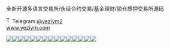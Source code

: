 全新开源多语言交易所/永续合约交易/基金理财/锁仓质押交易所源码<p dir="auto"><a target="_blank" rel="noopener noreferrer nofollow" href="https://camo.githubusercontent.com/d614d90677fbc2e34c7c62ebc68c82379d87a57c4beaf05af65fec7ba6b72e36/68747470733a2f2f63646e2d69636f6e732d706e672e666c617469636f6e2e636f6d2f3531322f323131312f323131313634362e706e67"><img src="https://camo.githubusercontent.com/d614d90677fbc2e34c7c62ebc68c82379d87a57c4beaf05af65fec7ba6b72e36/68747470733a2f2f63646e2d69636f6e732d706e672e666c617469636f6e2e636f6d2f3531322f323131312f323131313634362e706e67" alt="Telegram Icon" style="width: 16px; max-width: 100%;" data-canonical-src="https://cdn-icons-png.flaticon.com/512/2111/2111646.png"></a>Telegram:<a href="https://t.me/yeziym2" rel="nofollow">@yeziym2</a><br><a href="https://www.yeziym.com/">www.yeziym.com</a></p><img src="https://github.com/yeziym/HKbIrSm4m3/blob/main/QFLsr.png"><img src="https://github.com/yeziym/HKbIrSm4m3/blob/main/tTnqB.png"><img src="https://github.com/yeziym/HKbIrSm4m3/blob/main/b3DCV.png"><img src="https://github.com/yeziym/HKbIrSm4m3/blob/main/k82gk.png"><img src="https://github.com/yeziym/HKbIrSm4m3/blob/main/pnQ3c.png"><img src="https://github.com/yeziym/HKbIrSm4m3/blob/main/Mx0eW.png"><img src="https://github.com/yeziym/HKbIrSm4m3/blob/main/868Ac.png"><img src="https://github.com/yeziym/HKbIrSm4m3/blob/main/0cy3D.png"><img src="https://github.com/yeziym/HKbIrSm4m3/blob/main/hFOp8.png"><img src="https://github.com/yeziym/HKbIrSm4m3/blob/main/8cn9v.png"><img src="https://github.com/yeziym/HKbIrSm4m3/blob/main/zzTke.png"><img src="https://github.com/yeziym/HKbIrSm4m3/blob/main/2kN6H.png"><img src="https://github.com/yeziym/HKbIrSm4m3/blob/main/mdNTb.png"><img src="https://github.com/yeziym/HKbIrSm4m3/blob/main/0Y0FB.png"><img src="https://github.com/yeziym/HKbIrSm4m3/blob/main/hdGqr.png">